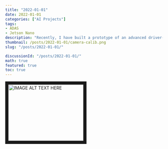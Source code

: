 ```yaml
---
title: "2022-01-01"
date: 2022-01-01
categories: ["AI Projects"]
tags:
- ADAS
- Jetson Nano
description: "Recently, I have built a prototype of an advanced driver-assistance system (ADAS) using a Jetson Nano computer. In this post, I will introduce my ADAS project on Jetson Nano and the software design of this system."
thumbnail: /posts/2022-01-01/camera-calib.png
slug: "/posts/2022-01-01/"

discussionId: "/posts/2022-01-01/"
math: true
featured: true
toc: true
---
```


<a href="http://www.youtube.com/watch?feature=player_embedded&v=YOUTUBE_VIDEO_ID_HERE
" target="_blank"><img src="http://img.youtube.com/vi/YOUTUBE_VIDEO_ID_HERE/0.jpg" 
alt="IMAGE ALT TEXT HERE" width="240" height="180" border="10" /></a>